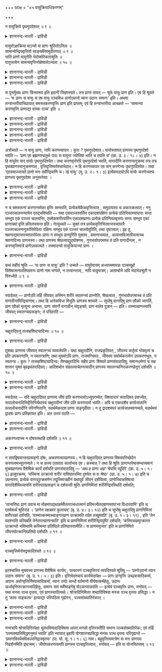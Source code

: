 +++
title = "०५ वायुक्रियाधिकरणम्"

+++

न वायुक्रिये पृथगुपदेशात् ॥ ९ ॥  
<details><summary>ज्ञानानन्द-भारती - द्राविडी</summary>

न वायुक्रिये प्रुदगुबदेसात् ॥ ९ ॥
</details>

वायुर्वाऽक्षक्रिया वाऽन्यो वा प्राणः श्रुतितोऽनिलः ॥  
सामान्येन्द्रियवृत्तिर्वा साङ्ख्यैरेवमुदीरणात् ॥ ९ ॥  
भाति प्राणो वायुनेति भेदोक्तेरेकताश्रुतिः ॥  
वायुजत्वेन सामन्यवृत्तिर्नाक्षेष्वतोऽन्यता ॥ १० ॥  
<details><summary>ज्ञानानन्द-भारती - द्राविडी</summary>

--वैयासिग न्यायमाला
</details>

<details><summary>ज्ञानानन्द-भारती - द्राविडी</summary>

पिराणऩ् ऎऩ्बदु वायुवेदाऩा? अल्लदु इन्दिरि यङ्गळिऩ् सेष्टैया? अल्लदु वेऱु
एदेऩुमा? सुरुदि वाक्कियत्तिऩाल्, वायु ताऩ् अल्लदु साङ्गियर् इव्विदम्
सॊल्वदाल्, इन्दिरियङ्गळुडैय पॊदुवाऩ सॆय्गै यायिरुक्कलाम्।
</details>

<details><summary>ज्ञानानन्द-भारती - द्राविडी</summary>

“पिराणऩ् वायुविऩाल् पिरगासिक्किऱदु" ऎऩ्ऱु वेऱुबडुत्तिच्
चॊल्लियिरुप्पदाल्, ऒऩ्ऱागच् चॊल्लुम् सुरुदि वायुवि लिरुन्दु उण्डागुम्
तऩ्मैयाल् (ऎऩ्ऱु वैत्तुक् कॊळ्ळ वेण्डुम्)। इन्दिरियङ्गळिडत्तिल् पॊदुवाऩ
सॆयल् किडैयादु। आगैयाल् वेऱु ताऩ्।
</details>

स पुनर्मुख्यः प्राणः किंस्वरूप इति इदानीं जिज्ञास्यते। तत्र प्राप्तं
तावत् — श्रुतेः वायुः प्राण इति। एवं हि श्रूयते — ‘यः प्राणः स वायुः स
एष वायुः पञ्चविधः प्राणोऽपानो व्यान उदानः समानः’ इति। अथवा
तन्त्रान्तरीयाभिप्रायात् समस्तकरणवृत्तिः प्राण इति प्राप्तम्; एवं हि
तन्त्रान्तरीया आचक्षते — ‘सामान्या करणवृत्तिः प्राणाद्या वायवः पञ्च’ इति
॥

<details><summary>ज्ञानानन्द-भारती - द्राविडी</summary>

(पुल्लाङ्गुऴलिऩ् ओट्टैक्कुळ् इरुक्कुम् वायु पोल् मुगत्तिऱ्कुळ् इरुक्कुम्
वायुदाऩ् पिराणऩा, अल्लदु ऎल्ला इन्दिरियङ्गळुक्कुम् पॊदुवाऩ सॆयल्दाऩ्
पिराणऩ् ऎऩ्ऱु सॊल्लप्पडुगिऱदा, अल्लदु पिराणऩ् तऩिप्पट्टदाऩ वस्तुवा ऎऩ्ऱु
सन्देहम्।
</details>

<details><summary>ज्ञानानन्द-भारती - द्राविडी</summary>

पूर्वबक्षम्: पिराणऩ् वेऱाऩ तत्वमल्ल। सुरुदियिल् ‘पिराणऩ् ऎऩ्बदु
वायुदाऩ्' ऎऩ्ऱु सॊल्लि यिरुप्पदाल् मुगत्तिऱ्कुळ् उळ्ळ वायुदाऩ् पिराणऩ्
ऎऩ्ऱु सॊल्लप्पडुगिऱदु। अल्लदु इन्दिरियङ्गळिऩ् पॊदुवाऩ सॆयल् ताऩ्
पिराणऩ्। ऒव्वॊरु पक्षिक्कुम् तऩित्तऩियाऩ सॆयल् इरुन्द पोदिलुम् अनेगम्
पक्षिगळ् वेडऩुडैय वलैयिल् अगप्पट्टिरुक्कुम् पोदु ऎल्ला पक्षिगळुम्
सेर्न्दु वलैयै असैत्तु मेले तूक्किच् चॆल्गिऱदु। इङ्गु वलैयैयसैप्पदु
ऎऩ्बदु ऎल्ला पक्षिगळुक्कुम् पॊदुवाऩ सॆयल्। इदे पोल ऒव्वॊरु
इन्दिरियत्तिऱ्कुम् तऩित्तऩियाऩ सॆयल् इरुन्द पोदिलुम् ऎल्ला
इन्दिरियङ्गळुम् सेर्न्दु सरीरत्तै असैक्किऱदु। इदुदाऩ् पिराणऩ् ऎऩ्ऱु
सॊल्लप्पडुगिऱदु।
</details>

<details><summary>ज्ञानानन्द-भारती - द्राविडी</summary>

सित्तान्दम्: पिराणऩ् वायुविऩाल् तऩ् कारियत्तैच् चॆय्यत् तिऱमैयुळ्ळदाग
आगिऱदु ऎऩ्ऱु सुरुदि कूऱुवदाल् उदवि सॆय्युम् वायुवुम् उदवियैप् पॆऱुम्
पिराणऩुम् वॆव्वेऱु वस्तुवे तविर वायुवुम्, पिराणऩुम् ऒरे तत्वमल्ल। तऩक्के
ताऩ् उदवि सॆय्यमुडियादल्लवा! कारणमाऩ वायुवैयुम्, कारियमाऩ पिराणऩैयुम्
ऒऩ्ऱागक् कल्बित्तु वायुवे पिराणऩ् ऎऩ्ऱु सुरुदि कूऱुगिऱदु। आगैयाल् वायुवे
पिराणऩ् ऎऩ्ऱ पक्षम् सरियल्ल। इन्दिरियङ्गळिऩ् पॊदुच्चॆयल् पिराणऩ्
ऎऩ्बदुम् सरियल्ल। कण्, कादु मुदलाऩ इन्दिरियङ्गळुक्कु पार्प्पदु केट्पदु
मुदलाऩ तऩित्तऩियाऩ सॆयल्गळैत्तविर ऎल्ला इन्दिरियङ् गळुक्कुम् पॊदुवाऩ
तेहम् असैवदऱ्कु अऩुगूल माऩ सॆयल् ऒऩ्ऱुमिल्लै। पार्प्पदु, केट्पदु
मुदलियवै ऒव्वॊऩ्ऱुक्कुम् तऩिप्पट्ट सॆयल्गळ्। इवैगळ् तेहम् असैवदऱ्कु
अऩुगूलमुमिल्लै। पक्षिगळिऩ् ऒरे विदमाऩ असैवुगळ् वलै असैवदऱ्कु अऩुगूलमाग
उळ्ळऩ। आगैयाल् पिराणऩ् तऩियाऩ तत्वमे ऎऩ्बदु सित्तान्दम्)।
</details>

<details><summary>ज्ञानानन्द-भारती - द्राविडी</summary>

अन्द मुक्कियप् पिराणऩ् ऎऩ्ऩ स्वरूबत् तैयुडैयदु ऎऩ्ऱु इप्पॊऴुदु
विसारिक्कप्पडुगिऱदु।
</details>

<details><summary>ज्ञानानन्द-भारती - द्राविडी</summary>

पूर्वबक्षम्: अङ्गु सुरुदियिलिरुन्दु पिराणऩ् वायु ऎऩ्ऱु एऱ्पडुगिऱदु। "ऎदु
पिराणऩो अदु वायु। अन्द इन्द वायु पिराणऩ्, अबाऩऩ्, वियाऩऩ्, उदाऩऩ्,
समाऩऩ् ऎऩ्ऱु ऐन्दु विदम्” ऎऩ्ऱल्लवा सॊल्लप्पडुगिऱदु! अल्लदु वेऱु
सास्तिरङ्गळिऩ् अबिप्पिरायप्पडि ऎल्ला इन्दिरियङ्गळुडैय पॊदुवाऩ सॆयल्
पिराणऩ् ऎऩ्ऱु एऱ्पडुगिऱदु। इव्विदमल्लवा वेऱु सास्तिरगारर्गळ्
सॊल्लुगिऱार्गळ्,"पॊदु वायुळ्ळ इन्दिरियङ्गळिऩ् सॆयल्बिराणऩ् मुदलाऩ ऐन्दु
वायुक्कळ्” ऎऩ्ऱु।
</details>

अत्रोच्यते — न वायुः प्राणः, नापि करणव्यापारः। कुतः ? पृथगुपदेशात्।
वायोस्तावत् प्राणस्य पृथगुपदेशो भवति — ‘प्राण एव ब्रह्मणश्चतुर्थः पादः स
वायुना ज्योतिषा भाति च तपति च’ (छा. उ. ३। १८। ४) इति। न हि वायुरेव
सन् वायोः पृथगुपदिश्येत। तथा करणवृत्तेरपि पृथगुपदेशो भवति, वागादीनि
करणान्यनुक्रम्य तत्र तत्र पृथक्प्राणस्यानुक्रमणात् ,
वृत्तिवृत्तिमतोश्चाभेदात्। न हि करणव्यापार एव सन् करणेभ्यः
पृथगुपदिश्येत। तथा ‘एतस्माज्जायते प्राणो मनः सर्वेन्द्रियाणि च। खं
वायुः’ (मु. उ. २। १। ३) इत्येवमादयोऽपि वायोः करणेभ्यश्च प्राणस्य
पृथगुपदेशा अनुसर्तव्याः ।

<details><summary>ज्ञानानन्द-भारती - द्राविडी</summary>

सित्तान्दम्: इङ्गु सॊल्गिऱोम्; पिराणऩ् वायु अल्ल, इन्दिरियङ्गळुडैय
सॆयलुम् अल्ल, एऩ्? वेऱाग उबदेसित्तिरुप्पदाल्, वायुवैक्काट्टिलुम् वेऱाग
पिराणऩुक्कु उबदेसम् इरुक्किऱदु। “पिराणऩ् ताऩ् पिरह्मत्तिऩ् नाऩ्गावदु
पादम् ; अदु वायुवागिऱ ज्योदियिऩाल् पिरगासिक्किऱदु तबिक्किऱदु”
(सान्।III;१८-४) ऎऩ्ऱु, वायुवागवे इरुप्पदु वायुवुक्कु वेऱाग
उबदेसिक्कप्पडादु अल्लवा?
</details>

<details><summary>ज्ञानानन्द-भारती - द्राविडी</summary>

अप्पडिये इन्दिरियङ्गळुडैय विरुत्तिक्कुम् वेऱाग उबदेसम् इरुक्किऱदु।
वाक्कु मुदलाऩ इन्दिरि यङ्गळै आरम्बित्तु अङ्गङ्गु वेऱाग पिराणऩैच्
चॊल्लियिरुप्पदाल् विरुत्तिक्कुम् विरुत्तियैयुडैय तिऱ्कुम्
पेदमिल्लाददिऩालुम्। इन्दिरियङ्गळिऩ् वियाबारमागवे इरुप्पदु
इन्दिरियङ्गळुक्कु वेऱाग उबदेसिक्कप्पडादु अल्लवा?
</details>

<details><summary>ज्ञानानन्द-भारती - द्राविडी</summary>

अप्पडिये, “इदिलिरुन्दु उण्डागिऱदु पिराणऩ्, मऩस्, ऎल्ला इन्दिरियङ्गळुम्,
आगासम्, वायु" (मुण्डग।II;१-३) ऎऩ्बदु मुदलाऩ, वायुवुक्कुम्,
इन्दिरियङ्गळुक्कुम् वेऱाग पिराणऩुक्कु सॆय्यप् पट्टिरुक्कुम्,
उबदेसङ्गळुम् अऩुसरिक्क वेण्डियवै।
</details>

न च समस्तानां करणानामेका वृत्तिः सम्भवति, प्रत्येकमेकैकवृत्तित्वात् ,
समुदायस्य च अकारकत्वात्। ननु पञ्जरचालनन्यायेन एतद्भविष्यति — यथा
एकपञ्जरवर्तिन एकादशपक्षिणः प्रत्येकं प्रतिनियतव्यापाराः सन्तः सम्भूय एकं
पञ्जरं चालयन्ति, एवमेकशरीरवर्तिन एकादशप्राणाः प्रत्येकं प्रतिनियतवृत्तयः
सन्तः सम्भूय एकां प्राणाख्यां वृत्तिं प्रतिलप्स्यन्त इति। नेत्युच्यते —
युक्तं तत्र प्रत्येकवृत्तिभिरवान्तरव्यापारैः पञ्जरचालनानुरूपैरेवोपेताः
पक्षिणः सम्भूय एकं पञ्जरं चालयेयुरिति, तथा दृष्टत्वात्। इह तु
श्रवणाद्यवान्तरव्यापारोपेताः प्राणा न सम्भूय प्राण्युरिति युक्तम् ,
प्रमाणाभावात् , अत्यन्तविजातीयत्वाच्च श्रवणादिभ्यः प्राणनस्य। तथा
प्राणस्य श्रेष्ठत्वाद्युद्घोषणम् , गुणभावोपगमश्च तं प्रति वागादीनाम् , न
करणवृत्तिमात्रे प्राणेऽवकल्पते। तस्मादन्यो वायुक्रियाभ्यां प्राणः ।

<details><summary>ज्ञानानन्द-भारती - द्राविडी</summary>

मेलुम्, ऎल्ला करणङ्गळुक्कुम्, ऒरे विरुत्ति सम्बविक्कादु। करणङ्गळुक्कु
तऩित्तऩियाग ऒव्वॊरु विरुत्तियिरुप्पदालुम्। समुदायत्तिऱ्कु सॆय्युम् तऩ्मै
किडैयाददालुम्, कूट्टै असैक्कुम् नियायप्पडि एऱ्पडलामे? ऒरे कूट्टिलुळ्ळ
पदिऩोरु पक्षिगळ्, अददऱ्कुत् तऩित्तऩियाय् एऱ्पट्ट वियाबारङ्गळुडऩ्
कूडिऩवैगळाग इरुन्दबोदिलुम्, सेर्न्दुगॊण्डु ऒरु कूट्टै ऎप्पडि
असैक्किऩ्ऱऩवो, इव्विदमे ऒरे सरीरत्तिलुळ्ळ पदिऩोरु पिराणऩ्गळ्, अददऱ्कुत्
तऩित् तऩियाय् एऱ्पट्ट विरुत्तिगळैयुडैयवैगळाग इरुन्द पोदिलुम्, सेर्न्दु
कॊण्डु पिराणऩ् ऎऩ्ऱ ऒरु विरुत्तियैयडैयलामे? ऎऩ्ऱाल्, अप्पडियल्ल ऎऩ्ऱु
सॊल्लप्पडुगिऱदु। अङ्गे, कूट्टै असैप्पदऱ्कु अऩुगूलमाऩ ऒव्वॊऩ्ऱिलुम्
इरुक्किऱ तऩित्तऩि वियाबारङ्गळोडु कूडिऩ पक्षिगळ् ताऩ् ऒऩ्ऱु सेर्न्दु ऒरु
कूट्टै असैक्कलाम् ऎऩ्बदु पॊरुत्तम्। अव् विदम् पार्क्कप्पडुवदाल् इङ्गेयो,
केट्पदु मुदलाऩ तऩिप्पट्ट वियाबारङ्गळोडु कूडिऩ पिराणऩ्गळ् ऒऩ्ऱु सेर्न्दु
पिराण वियाबारत्तै सॆय्युम्। अदावदु मूच्चुविडुमॆऩ्बदु पॊरुत्तमिल्लै।
पिरमाणमिल्लाद तिऩाल्; मूच्चुविडुदल्, केट्पदु मुदलिय वैगळिलिरुन्दु
पूरावुम् वेऱुबट्ट इऩत्तैच् चेर्न्ददिऩालुम्। पिराणऩ् इन्दिरियङ्गळुडैय
विरुत्तियाग मात्तिर मिरुन्ददेयाऩाल्। पिराणऩुक्कु सिरेष्टत्तऩ्मै मुदलि
यदैच् चॊल्वदुम्, अदऱ्कु कीऴ्बट्टदाग वाक्कु मुदलियवैगळैच् चॊल्वदुम्,
पॊरुत्तमागादु। आगै याल् पिराणऩ् वायु, सॆयल् इवैगळिलिरुन्दु वेऱु।
</details>

कथं तर्हीयं श्रुतिः — ‘यः प्राणः स वायुः’ इति ? उच्यते — वायुरेवायम्
अध्यात्ममापन्नः पञ्चव्यूहो विशेषात्मनावतिष्ठमानः प्राणो नाम भण्यते, न
तत्त्वान्तरम् , नापि वायुमात्रम्। अतश्चोभे अपि भेदाभेदश्रुती न
विरुध्येते ॥ ९ ॥

<details><summary>ज्ञानानन्द-भारती - द्राविडी</summary>

अप्पडियाऩाल् "ऎदु पिराणऩो अदु वायु" ऎऩ्ऱ इन्द सुरुदि ऎप्पडि? ऎऩ्ऱु
सॊल्गिऱोम्। इन्द वायुदाऩ् अत्यात्ममागि (सरीरत्तिल् सम्बन्दप्पट्टु) ऐन्दु
पिरिवुळ्ळदाय् विसेषमाऩ स्वरूबत्तुडऩ् इरुन्दु कॊण्डु पिराणऩ् ऎऩ्ऱु
सॊल्लप्पडुगिऱदु; इदु वायुवैक् काट्टिलुम् वेऱु तत्वम् अल्ल; वायुवे ताऩ्
ऎऩ्बदुम् अल्ल। आगैयाल् पेदत्तै सॊल्लुम् सुरुदि अबेदत्तैच् चॊल्लुम्
सुरुदि इरण्डुमे विरोदप्पडुवदिल्लै।
</details>

स्यादेतत् — प्राणोऽपि तर्हि जीववत् अस्मिन् शरीरे स्वातन्त्र्यं
प्राप्नोति, श्रेष्ठत्वात् , गुणभावोपगमाच्च तं प्रति
वागादीनामिन्द्रियाणाम्। तथा हि अनेकविधा विभूतिः प्राणस्य श्राव्यते —
सुप्तेषु वागादिषु प्राण एवैको जागर्ति, प्राण एवैको मृत्युना अनाप्तः,
प्राणः संवर्गो वागादीन् संवृङ्क्ते, प्राण मातेव पुत्रान् — इति।
तस्मात्प्राणस्यापि जीववत् स्वातन्त्र्यप्रसङ्गः; तं परिहरति —

<details><summary>ज्ञानानन्द-भारती - द्राविडी</summary>

इदु इरुक्कलाम्। अप्पडियाऩाल्, जीवऩैप्पोल पिराणऩुम् इन्द सरीरत्तिल्
स्वादन्दिरियम् अडैयुम्, सिरेष्टम् ऎऩ्बदिऩालुम्, अदै उत्तेसित्तु वाक्कु
मुदलाऩ इन्दिरियङ्गळुक्कु उळ्बडुम् तऩ्मैयेऱ्पट्टि रुप्पदिऩालुम् अप्पडिये
पिराणऩुक्कु पलविदमाऩ महिमै सॊल्लप्पट्टिरुक्किऱदु, “वाक्कु मुदलिय वैगळ्
तूङ्गुम्बोदु पिराणऩ् ऒऩ्ऱे विऴित्तुक् कॊण्डिरुक्किऱदल्लवा? पिराणऩ्
ऒऩ्ऱुदाऩ् मिरुत्यु विऩाल् अडैयप्पडाददु। पिराणऩ् संवर्क्कम्, वाक्कु
मुदलियवैगळै सेर्त्तुक् कॊळ्गिऱदु। पिराणऩ् मऱ्ऱ पिराणऩ्गळै रक्षिक्किऱदु।
तायार् पुत्तिरर्गळैप् पोल” ऎऩ्ऱु। आगैयाल् पिराणऩुक्कुम्गूड जीवऩैप्पोल
स्वादन्दिरियम् एऱ्पडुम् अदै परिहरिक्किऱार्:-
</details>

चक्षुरादिवत्तु तत्सहशिष्ट्यादिभ्यः ॥ १० ॥  
<details><summary>ज्ञानानन्द-भारती - द्राविडी</summary>

सक्षुरादिवत्तु तत्सहसिष्ट्यादिदिप्य: ॥ १० ॥
</details>

तुशब्दः प्राणस्य जीववत् स्वातन्त्र्यं व्यावर्तयति। यथा चक्षुरादीनि,
राजप्रकृतिवत् , जीवस्य कर्तृत्वं भोक्तृत्वं च प्रति उपकरणानि, न
स्वतन्त्राणि; तथा मुख्योऽपि प्राणः, राजमन्त्रिवत् , जीवस्य
सर्वार्थकरत्वेन उपकरणभूतः, न स्वतन्त्रः। कुतः ? तत्सहशिष्ट्यादिभ्यः;
तैश्चक्षुरादिभिः सहैव प्राणः शिष्यते प्राणसंवादादिषु; समानधर्मणां च सह
शासनं युक्तं बृहद्रथंतरादिवत्। आदिशब्देन संहतत्वाचेतनत्वादीन् प्राणस्य
स्वातन्त्र्यनिराकरणहेतून् दर्शयति ॥ १० ॥

<details><summary>ज्ञानानन्द-भारती - द्राविडी</summary>

“आऩाल्” ऎऩ्ऱ सप्तम् पिराणऩुक्कु जीवऩैप् पोल स्वादन्दिरियम् ऎऩ्बदै
विलक्कुगिऱदु। ऎप्पडि कण् मुदलियवै अरसऩुक्कु पिरजैगळैप्पोल जीवऩुडैय
सॆय्युम् तऩ्मै, अऩुबविक्कुम् तऩ्मै इवैगळुक्कु सादऩङ्गळे तविर स्वदन्दिर
मिल्लैयो, अप्पडिये मुक्किय पिराणऩुम्, अरसऩुक्कु मन्दिरियैप्पोल जीवऩुक्कु
ऎल्ला कार्यङ्गळैयुम् सॆय्युम् तऩ्मैयिऩाल् सादऩमायिरुप्पदे तविर
स्वदन्दिरमिल्लै।
</details>

<details><summary>ज्ञानानन्द-भारती - द्राविडी</summary>

एऩ्? “अवैगळुडऩ् सेर्त्तु सॊल्लप्पट्टि रुप्पदु मुदलियवैगळाल्” पिराण
संवादम् मुदलाऩ विडङ्गळिल्, अन्द कण् मुदलियवैगळुडऩ् सेर्त्ते
सॊल्लप्पट्टिरुक्किऱदु पिराणऩ्। समाऩमाऩ तर्मङ् गळै उडैयवैगळै सेर्त्तुच्
चॊल्लुवदु नियायम्। पिरुहत्रदन्दिरम् ऎऩ्ऱ सामङ्गळ् मुदलियदैप् पोल।
(सूत्तिरत्तिल् उळ्ळ) 'मुदलियवै' ऎऩ्ऱ सप्तत्तिऩाल् पिराणऩुक्कु
स्वादन्दिरियत्तै निरागरिक्कक् कारणमा युळ्ळ सेर्न्दिरुक्कुम् तऩ्मै,
असेदऩमायिरुक्कुम् तऩ्मै। मुदलियदैक् काट्टुगिऱार्।
</details>

स्यादेतत् — यदि चक्षुरादिवत् प्राणस्य जीवं प्रति करणभावोऽभ्युपगम्येत,
विषयान्तरं रूपादिवत् प्रसज्येत, रूपालोचनादिभिर्वृत्तिभिर्यथास्वं
चक्षुरादीनां जीवं प्रति करणभावो भवति। अपि च एकादशैव कार्यजातानि
रूपालोचनादीनि परिगणितानि, यदर्थमेकादश प्राणाः सङ्गृहीताः। न तु
द्वादशमपरं कार्यजातमवगम्यते, यदर्थमयं द्वादशः प्राणः प्रतिज्ञायत इति।
अत उत्तरं पठति —

<details><summary>ज्ञानानन्द-भारती - द्राविडी</summary>

इदु इरुक्कलाम्; कण् मुदलियदैप्पोल पिराणऩुक्कु जीवऩ् विषयमाय्
करुवियायिरुक्कुम् तऩ्मै ऒप्पुक्कॊळ्ळप्पडुमेयाऩाल्, रूबम् मुदलिय तैप्पोल
(अदऱ्कु) वेऱु विषयम् इरुक्क वेण्डि वरुम्। कण् मुदलियवैगळुक्कु रूबम्
मुदलिय, आलोसऩै मुदलिय विरुत्तिगळाल् अददऱ्कुत् तक्कबडि जीवऩ् विषयमाय्
करुवियायिरुक्कुम् तऩ्मै इरुक्किऱदु। ऎदऱ्काग पदिऩोरु इन्दिरियङ्गळ्
एऱ्पट्टु इरुक्किऩ्ऱ ऩवो अव्विद रूबम्, आलोसऩै मुदलाऩ कार्यक् कूट्टङ्गळुम्
पदिऩॊऩ्ऱुदाऩ् कणक्किडप्पट्टिरुक् किऩ्ऱऩ। ऎदऱ्काग इन्द पिराणऩ्
पऩ्ऩिरण्डावदु ऎऩ्ऱु तीर्माऩिक्क वेण्डुमो, अव्विदम् पऩ्ऩिरण् डावदाग वेऱु
कार्यक् कूट्टमो अऱियप्पडविल्लै, ऎऩ्ऱु।
</details>

<details><summary>ज्ञानानन्द-भारती - द्राविडी</summary>

अदऱ्काग पदिल् सॊल्गिऱार्।
</details>

अकरणत्वाच्च न दोषस्तथाहि दर्शयति ॥ ११ ॥  
<details><summary>ज्ञानानन्द-भारती - द्राविडी</summary>

अगरणत्वाच्च न तोषस्तदाहि तर्सयदि ॥ ११ ॥
</details>

न तावद्विषयान्तरप्रसङ्गो दोषः, अकरणत्वात्प्राणस्य। न हि चक्षुरादिवत्
प्राणस्य विषयपरिच्छेदेन करणत्वमभ्युपगम्यते। न च अस्य एतावता कार्याभाव
एव। कस्मात् ? तथा हि श्रुतिः प्राणान्तरेष्वसम्भाव्यमानं मुख्यप्राणस्य
वैशेषिकं कार्यं दर्शयति प्राणसंवादादिषु — ‘अथ ह प्राणा अहꣳ श्रेयसि
व्यूदिरे’ (छा. उ. ५। १। ६) इत्युपक्रम्य, ‘यस्मिन्व उत्क्रान्ते शरीरं
पापिष्ठतरमिव दृश्येत स वः श्रेष्ठः’ (छा. उ. ५। १। ७) इति च उपन्यस्य,
प्रत्येकं वागाद्युत्क्रमणेन तद्वृत्तिमात्रहीनं यथापूर्वं जीवनं
दर्शयित्वा, प्राणोच्चिक्रमिषायां वागादिशैथिल्यापत्तिं शरीरपातप्रसङ्गं च
दर्शयन्ती श्रुतिः प्राणनिमित्तां शरीरेन्द्रियस्थितिं दर्शयति;

<details><summary>ज्ञानानन्द-भारती - द्राविडी</summary>

वेऱु विषयम् इरुक्कुम्बडि एऱ्पडुमॆऩ्ऱ तोषमिल्लै पिराणऩुक्कु करुवि ऎऩ्ऱ
तऩ्मैयिल् लाददाल्। कण् मुदलियवैगळैप्पोल, पिराणऩुक्कु विषयत्तै अऱिवदऩ्
मूलम् करुवित्तऩ्मैयॆऩ्ऱु ऒप्पुक्कॊळ्ळविल्लैये? इव्वळविऩाल् इदऱ्कु
कार्यमिल्लै ऎऩ्बदुमिल्लै। एऩ्? अप्पडिये पिराण संवादम् मुदलाऩविडङ्गळिल्,
मऱ्ऱ पिराणऩ्गळिल् इरुक्क मुडियाद विसेषमायुळ्ळ कार्यत्तै मुक्किय
पिराणऩुक्कु सुरुदि काट्टुगिऱदु। “पिराणऩ्गळ् नाऩ् पॆरियवऩ्, ऎऩ्ऱ
कारणत्तिऱ्काग विवादम् सॆय्दऩ” ऎऩ्ऱु आरम्बित्तु "उङ्गळुक्कुळ् यार्
वॆळिक्कि ळम्बिऩाल् सरीरम् मिगवुम् कॆट्टदागक् काणप्पडुमो अवर्
उङ्गळुक्कुळ् मिगवुम् मेलाऩवर्" (सान्। V-१-६,७) ऎऩ्ऱु सॊल्लिविट्टु,
तऩित्तऩियाग वाक्कु मुदलियवै वॆळिक्किळम्बुवदिऩाल् अदऩ् सॆयल्
मात्तिरमिल्लामल् मुऩ्बोलवे जीवित्तिरुप्पदैक् काट्टि, पिराणऩ् किळम्ब
निऩैत्तदिल् वाक्कु मुदलियवैगळुक्कु तळर्च्चि एऱ्पडुवदैयुम्, सरीरम्
विऴुन्दुविडुम् निलै एऱ्पडुवदैयुम् काट्टुम् सुरुदि सरीरम् इन्दिरियङ्गळ्
इवैगळिऩ् निलै पिराणऩै निमित्तमायुळ्ळदॆऩ्ऱु काट्टुगिऱदु।
</details>

‘तान्वरिष्ठः प्राण उवाच मा मोहमापद्यथाहमेवैतत्पञ्चधात्मानं
प्रविभज्यैतद्बाणमवष्टभ्य विधारयामि’ इति च एतमेवार्थं श्रुतिराह ।
‘प्राणेन रक्षन्नवरं कुलायम्’ (बृ. उ. ४। ३। १२) इति च सुप्तेषु
चक्षुरादिषु प्राणनिमित्तां शरीररक्षां दर्शयति;
‘यस्मात्कस्माच्चाङ्गात्प्राण उत्क्रामति तदेव तच्छुष्यति’ (बृ. उ. १। ३।
१९) , इति ‘तेन यदश्नाति यत्पिबति तेनेतरान्प्राणानवति’ इति च
प्राणनिमित्तां शरीरेन्द्रियपुष्टिं दर्शयति; ‘कस्मिन्न्वहमुत्क्रान्त
उत्क्रान्तो भविष्यामि कस्मिन्वा प्रतिष्ठिते प्रतिष्ठास्यामीति। स
प्राणमसृजत’ इति च प्राणनिमित्ते जीवस्योत्क्रान्तिप्रतिष्ठे दर्शयति ॥ ११
॥

<details><summary>ज्ञानानन्द-भारती - द्राविडी</summary>

इन्द विषयत्तैये अवैगळैप् पार्त्तु मिगवुम् मेलाऩ पिराणऩ् सॊल्लिऱ्ऱु -
मोहत्तै अडैयादीर्गळ्। नाऩ् ताऩ् इव्विदमाग ऎऩ्ऩै ऐन्दागप्
पिरित्तुक्कॊण्डु इन्द सरीरत्तै निऱुत्तित् ताङ्गिक्कॊण्डिरुक्किऱेऩ्”
(पिरच्ऩ २-३) ऎऩ्ऱ सुरुदि सॊल्गिऱदु। “कीऴ्बट्ट कूट्टै (सरीरत्तै)
पिराणऩैक् कॊण्डु रक्षित्तुक्कॊण्डु" (पिरुहत्।IV;३-१२) ऎऩ्ऱुम् कण्
मुदलाऩवै तूङ्गुम्बोदु पिराणऩ् निमित्तमाग सरीरम् रक्षिक्कप्पडुवदैक्
काट्टुगिऱदु। "ऎन्द ऎन्द अङ्गत्तिलिरुन्दु पिराणऩ् वॆळिप्पडुगिऱदो, अदुदाऩ्
अप्पॊऴुदु वाडुगिऱदु" (पिरुहत्।१;३-१९) “जीवऩ् अन्द पिराणऩ् मूलम् ऎदैच्
चाप्पिडुगिऱाऩो, ऎदै कुडिक्किऱाऩो अदऩाल् मऱ्ऱप्पिराणऩ्गळै रक्षिक् किऱाऩ्”
ऎऩ्ऱुम् सरीरम् इन्दिरियङ्गळ् इवैगळिऩ् पुष्टियुम् पिराणऩै
निमित्तमायुळ्ळदु ऎऩ्ऱु काट्टु किऱदु। “ऎदु वॆळिक्किळम्बिऩाल् नाऩ्
वॆळिक्किळम् पिऩवऩाग आवेऩ्? ऎदु निलैत्तिरुन्दाल् नाऩ् निलैत्तिरुप्पेऩ्
ऎऩ्ऱुम् अवर् पिराणऩै स्रुष्टित् तार्" ऎऩ्ऱुम् पिराणऩै
निमित्तमायुळ्ळदागवे जीवऩुडैय वॆळिक् किळम्बुदलैयुम्, निलैत्तिरुप् पदैयुम्
काट्टुगिऱदु।
</details>

पञ्चवृत्तिर्मनोवद्व्यपदिश्यते ॥ १२ ॥  
<details><summary>ज्ञानानन्द-भारती - द्राविडी</summary>

पञ्जव्रुत्तिर्मऩोवत्व्यबदिच्यदे ॥ १२ ॥
</details>

इतश्चास्ति मुख्यस्य प्राणस्य वैशेषिकं कार्यम् , यत्कारणं पञ्चवृत्तिरयं
व्यपदिश्यते श्रुतिषु — ‘प्राणोऽपानो व्यान उदानः समानः’ (बृ. उ. १। ५।
३) इति। वृत्तिभेदश्चायं कार्यभेदापेक्षः — प्राणः प्राग्वृत्तिः
उच्छ्वासादिकर्मा, अपानः अर्वाग्वृत्तिर्निश्वासादिकर्मा, व्यानः तयोः
सन्धौ वर्तमानो वीर्यवत्कर्महेतुः, उदानः
ऊर्ध्ववृत्तिरुत्क्रान्त्यादिहेतुः, समानः समं सर्वेष्वङ्गेषु
योऽन्नरसान्नयति — इत्येवं पञ्चवृत्तिः प्राणः, मनोवत् — यथा मनसः पञ्च
वृत्तयः, एवं प्राणस्यापीत्यर्थः। श्रोत्रादिनिमित्ताः शब्दादिविषया मनसः
पञ्च वृत्तयः प्रसिद्धाः। न तु ‘कामः सङ्कल्पः’ इत्याद्याः परिपठिता
गृह्येरन् , पञ्चसंख्यातिरेकात् ।

<details><summary>ज्ञानानन्द-भारती - द्राविडी</summary>

इदिऩालुम् मुक्किय पिराणऩुक्कु विसेषमाऩ कार्यम् उण्डु। ऎन्द कारणत्तिऩाल्
ऎऩ्ऱाल्, सुरुदिगळिल् इदु “पिराणऩ्, अबाऩऩ्, वियाऩऩ्, उदाऩऩ्, समाऩऩ्"
(पिरुहत्।१;५-३) ऎऩ्ऱु ऐन्दु विरुत्तिगळुळ्ळदागच् चॊल्लप्पडुगिऱदु। इन्द
विरुत्ति कळुक्कुळ्ळ पेदम् कार्यत्तिलुळ्ळ पेदत्तैय पेक्षित्तदु।
</details>

<details><summary>ज्ञानानन्द-भारती - द्राविडी</summary>

पिराणऩ् वॆळि विरुत्तियुळ्ळदु, मूच्चुविडुवदु मुदलिय सॆयलैयुडैयदु। अबाऩऩ्
कीऴे विरुत्ति युळ्ळदु, मूच्चु इऴुप्पदु मुदलिय सॆयलैयुडैयदु। वियाऩऩ्
अव्विरण्डुम् सेरुमिडत्तिल् इरुप्पदु, पलमायुळ्ळ सॆयलुक्कुक्कारणम्। उदाऩऩ्
मेल्नोक्कि विरुत्तियुळ्ळदु, वॆळिक्किळम्बुवदु मुदलियदिऱ्कुक् कारणम्। ऎदु
ऎल्ला अङ्गङ्गळिलुम् अऩ्ऩ रसत्तै सममागगॊण्डु पोय्क् कॊडुक्किऱदो अदु
समाऩऩ् ऎऩ्ऱु इव्विदम् ऐन्दु विरुत्तिगळैयुडैयदु पिराणऩ्।
</details>

<details><summary>ज्ञानानन्द-भारती - द्राविडी</summary>

“मऩसैप्पोल": ऎप्पडि मऩसिऱ्कु ऐन्दु विरुत्तिगळ् इरुक्किऩ्ऱऩवो, अप्पडिये
पिराणऩुक्कुम् ऎऩ्ऱु अर्त्तम्। कादु मुदलाऩवैगळै निमित्तमागक् कॊण्डदुम्
सप्तम् मुदलाऩवैगळै विषयङ्गळागक् कॊण्डदुमाऩ मऩसिऩ् ऐन्दु विरुत्तिगळ्
पिरसित्त मायिरुक्किऩ्ऱऩ। (वेदत्तिल्) सॊल्लप्पट्टिरुक्कुम् कामम्,
सङ्गल्बम् मुदलियवै इङ्गु ऎडुत्तुक्कॊळ्ळप् पडविल्लै, ऐन्दु ऎऩ्ऱ
ऎण्णिक्कैक्कु अदिगमा यिरुप्पदाल्।
</details>

नन्वत्रापि श्रोत्रादिनिरपेक्षा भूतभविष्यदादिविषया अपरा मनसो
वृत्तिरस्तीति समानः पञ्चसंख्यातिरेकः; एवं तर्हि ‘परमतमप्रतिषिद्धमनुमतं
भवति’ इति न्यायात् इहापि योगशास्त्रप्रसिद्धा मनसः पञ्च वृत्तयः
परिगृह्यन्ते — ‘प्रमाणविपर्ययविकल्पनिद्रास्मृतयः’ (पा. यो. सू. १। १।
६) नाम। बहुवृत्तित्वमात्रेण वा मनः प्राणस्य निदर्शनमिति द्रष्टव्यम्।
जीवोपकरणत्वमपि प्राणस्य पञ्चवृत्तित्वात् , मनोवत् — इति वा योजयितव्यम् ॥
१२ ॥

<details><summary>ज्ञानानन्द-भारती - द्राविडी</summary>

इङ्गेयुम् कादु मुदलाऩदै अबेक्षिक्कामल् सॆऩ्ऱदु वरप्पोवदु मुदलियदै
विषयमायुळ्ळ वेऱु विरुत्तियुम् मऩसिऱ्कु इरुक्किऱदॆऩ्बदाल्, ऐन्दु ऎऩ्ऱ
ऎण्णिक्कैक्कु अदिगमायिरुप्पदु समाऩमल्लवा? अप्पडियाऩाल्, "पिऱरुडैय मदमुम्
तडुक्कप्पडादिरुन् दाल् अऩुमदिक्कप्पट्टदाग आगुम्” ऎऩ्ऱ नियायप्पडि,
इङ्गेयुम् योग सास्तिरत्तिल् पिरसित्तमायुळ्ळ \*“पिरमाणम्, विबर्ययम्,
विगल्बम्, नित्तिरै, स्मिरुदि” (योगसूत्रम्। १;६) ऎऩ्ऱ मऩसिऩ् ऐन्दु
विरुत्तिगळै ऎडुत्तुक्कॊळ्ळलाम्।
</details>

<details><summary>ज्ञानानन्द-भारती - द्राविडी</summary>

अल्लदु पल विरुत्तिगळैयुडैयदु ऎऩ्बदु मात्तिरत्तिल् पिराणऩुक्कु मऩस्
तिरुष्टान्दम् ऎऩ्ऱु अऱिय वेण्डुम्। पिराणऩ् ऐन्दु विरुत्तियुळ्ळदाल्
मऩसैप्पोल अदऱ्कुम् जीवऩुक्कु उदवुम् तऩ्मै ऎऩ्ऱुम् सेर्त्तुक् कॊळ्ळ
वेण्डुम्।
</details>

